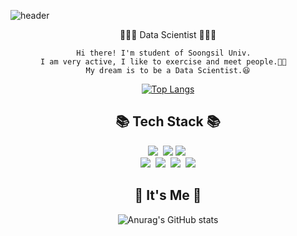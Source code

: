 

![header](https://capsule-render.vercel.app/api?type=cylinder&color=FFA500&width=100%&height=200&descAlign=50&fontAlign=50&section=header&text=Stillssi's Github&fontSize=65&fontColor=2E2E2E&animation=twinkling)  


<div align="center">
👩🏻‍💻 Data Scientist 👩🏻‍💻
    
    Hi there! I'm student of Soongsil Univ.  
    I am very active, I like to exercise and meet people.🦾🥂  
    My dream is to be a Data Scientist.😆

[![Top Langs](https://github-readme-stats.vercel.app/api/top-langs/?username=stillssi&layout=compact)](https://github.com/anuraghazra/github-readme-stats)
<h2 align="center">📚 Tech Stack 📚</h2>
<p align="center">
  <img src="https://img.shields.io/badge/Python-3766AB?style=flat-square&logo=Python&logoColor=white"/></a>&nbsp
  <img src="https://img.shields.io/badge/react-61DAFB?style=flat-square&logo=react&logoColor=white">
  <img src="https://img.shields.io/badge/Javascript-ffb13b?style=flat-square&logo=javascript&logoColor=white"/></a>&nbsp 
  <br>
  <img src="https://img.shields.io/badge/MySQL-4479A1?style=flat-square&logo=MySql&logoColor=white"/></a>&nbsp 
  <img src="https://img.shields.io/badge/Django-092E20?style=flat-square&logo=Django&logoColor=white"/></a>&nbsp 
  <img src="https://img.shields.io/badge/Node.js-339933?style=flat-square&logo=Node.js&logoColor=white"/></a>&nbsp
  <img src="https://img.shields.io/badge/AWS-232F3E?style=flat-square&logo=Amazon AWS&logoColor=white"/> 
</p>

## 🥨 It's Me 🥨

![Anurag's GitHub stats](https://github-readme-stats.vercel.app/api?username=Stillssi&show_icons=true&theme=radical)

</div>
